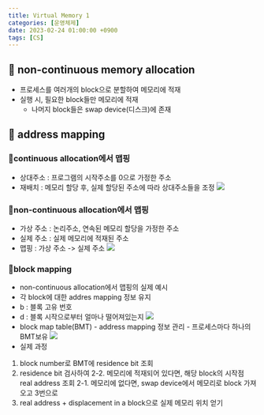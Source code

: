 ```yaml
---
title: Virtual Memory 1
categories: [운영체제]
date: 2023-02-24 01:00:00 +0900
tags: [CS]
---
```


## 📌 non-continuous memory allocation

- 프로세스를 여러개의 block으로 분할하여 메모리에 적재
- 실행 시, 필요한 block들만 메모리에 적재
  - 나머지 block들은 swap device(디스크)에 존재

## 📌 address mapping

### 📖continuous allocation에서 맵핑

- 상대주소 : 프로그램의 시작주소를 0으로 가정한 주소
- 재배치 : 메모리 할당 후, 실제 할당된 주소에 따라 상대주소들을 조정
  ![](https://velog.velcdn.com/images/wjdtmfgh/post/b23298c7-f05b-498b-8c39-81e84587129b/image.png)

### 📖non-continuous allocation에서 맵핑

- 가상 주소 : 논리주소, 연속된 메모리 할당을 가정한 주소
- 실제 주소 : 실제 메모리에 적재된 주소
- 맵핑 : 가상 주소 -> 실제 주소
  ![](https://velog.velcdn.com/images/wjdtmfgh/post/9df602aa-bf29-4638-b95f-557684561e62/image.png)

### 📖block mapping

- non-continuous allocation에서 맵핑의 실제 예시
- 각 block에 대한 addres mapping 정보 유지
- b : 블록 고유 번호
- d : 블록 시작으로부터 얼마나 떨어져있는지
  ![](https://velog.velcdn.com/images/wjdtmfgh/post/80d9e984-977b-4463-b95c-b581f5250c50/image.png)
- block map table(BMT) - address mapping 정보 관리 - 프로세스마다 하나의 BMT보유
  ![](https://velog.velcdn.com/images/wjdtmfgh/post/1366337b-89d0-4ac3-b7af-13a9484b1d36/image.png)
- 실제 과정

1. block number로 BMT에 residence bit 조회
2. residence bit 검사하여
   2-2. 메모리에 적재되어 있다면, 해당 block의 시작점 real address 조회
   2-1. 메모리에 없다면, swap device에서 메모리로 block 가져오고 3번으로
3. real address + displacement in a block으로 실제 메모리 위치 얻기

